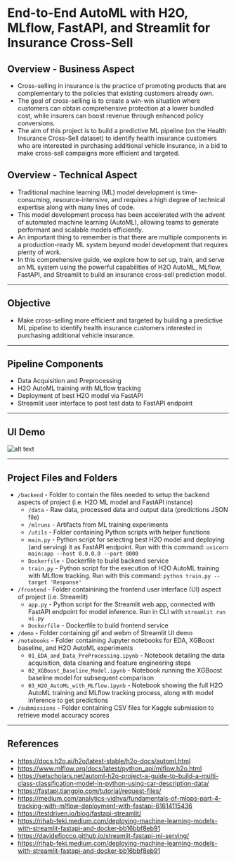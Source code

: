 # End-to-End AutoML with H2O, MLflow, FastAPI, and Streamlit for Insurance Cross-Sell

## Overview - Business Aspect
- Cross-selling in insurance is the practice of promoting products that are complementary to the policies that existing customers already own.
- The goal of cross-selling is to create a win-win situation where customers can obtain comprehensive protection at a lower bundled cost, while insurers can boost revenue through enhanced policy conversions.
- The aim of this project is to build a predictive ML pipeline (on the Health Insurance Cross-Sell dataset) to identify health insurance customers who are interested in purchasing additional vehicle insurance, in a bid to make cross-sell campaigns more efficient and targeted.


## Overview - Technical Aspect
- Traditional machine learning (ML) model development is time-consuming, resource-intensive, and requires a high degree of technical expertise along with many lines of code. 
- This model development process has been accelerated with the advent of automated machine learning (AutoML), allowing teams to generate performant and scalable models efficiently.
- An important thing to remember is that there are multiple components in a production-ready ML system beyond model development that requires plenty of work.
- In this comprehensive guide, we explore how to set up, train, and serve an ML system using the powerful capabilities of H2O AutoML, MLflow, FastAPI, and Streamlit to build an insurance cross-sell prediction model.

___
## Objective
- Make cross-selling more efficient and targeted by building a predictive ML pipeline to identify health insurance customers interested in purchasing additional vehicle insurance.

___
## Pipeline Components
- Data Acquisition and Preprocessing
- H2O AutoML training with MLflow tracking
- Deployment of best H2O model via FastAPI
- Streamlit user interface to post test data to FastAPI endpoint

___
## UI Demo
![alt text](https://github.com/kennethleungty/End-to-End-AutoML-Insurance/blob/main/demo/streamlit-ui-2021-12-18-17-12-25.gif?raw=true)

___
## Project Files and Folders
- `/backend` - Folder to contain the files needed to setup the backend aspects of project (i.e. H2O ML model and FastAPI instance)
    - `/data` - Raw data, processed data and output data (predictions JSON file)
    - `/mlruns` - Artifacts from ML training experiments
    - `/utils` - Folder containing Python scripts with helper functions
    - `main.py` - Python script for selecting best H2O model and deploying (and serving) it as FastAPI endpoint. Run with this command: `uvicorn main:app --host 0.0.0.0 --port 8000`
    - `Dockerfile` - Dockerfile to build backend service  
    - `train.py` - Python script for the execution of H2O AutoML training with MLflow tracking. Run with this command: `python train.py --target 'Response'`
- `/frontend` - Folder containining the frontend user interface (UI) aspect of project (i.e. Streamlit)
    - `app.py` - Python script for the Streamlit web app, connected with FastAPI endpoint for model inference. Run in CLI with `streamlit run ui.py`
    - `Dockerfile` - Dockerfile to build frontend service     
- `/demo` - Folder containing gif and webm of Streamlit UI demo
- `/notebooks` - Folder containing Jupyter notebooks for EDA, XGBoost baseline, and H2O AutoML experiments
    - `01_EDA_and_Data_PreProcessing.ipynb` - Notebook detailing the data acquisition, data cleaning and feature engineering steps
    - `02_XGBoost_Baseline_Model.ipynb` - Notebook running the XGBoost baseline model for subsequent comparison
    - `03_H2O_AutoML_with_MLflow.ipynb` - Notebook showing the full H2O AutoML training and MLflow tracking process, along with model inference to get predictions  
- `/submissions` - Folder containing CSV files for Kaggle submission to retrieve model accuracy scores

___
## References
- https://docs.h2o.ai/h2o/latest-stable/h2o-docs/automl.html
- https://www.mlflow.org/docs/latest/python_api/mlflow.h2o.html
- https://setscholars.net/automl-h2o-project-a-guide-to-build-a-multi-class-classification-model-in-python-using-car-description-data/
- https://fastapi.tiangolo.com/tutorial/request-files/
- https://medium.com/analytics-vidhya/fundamentals-of-mlops-part-4-tracking-with-mlflow-deployment-with-fastapi-61614115436
- https://testdriven.io/blog/fastapi-streamlit/
- https://rihab-feki.medium.com/deploying-machine-learning-models-with-streamlit-fastapi-and-docker-bb16bbf8eb91
- https://davidefiocco.github.io/streamlit-fastapi-ml-serving/
- https://rihab-feki.medium.com/deploying-machine-learning-models-with-streamlit-fastapi-and-docker-bb16bbf8eb91
